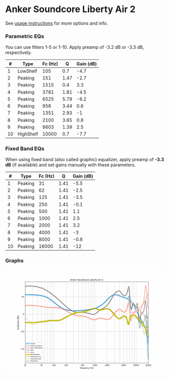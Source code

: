# Anker Soundcore Liberty Air 2
See [usage instructions](https://github.com/jaakkopasanen/AutoEq#usage) for more options and info.

### Parametric EQs
You can use filters 1-5 or 1-10. Apply preamp of -3.2 dB or -3.3 dB, respectively.

|   # | Type      |   Fc (Hz) |    Q |   Gain (dB) |
|-----|-----------|-----------|------|-------------|
|   1 | LowShelf  |       105 | 0.7  |        -4.7 |
|   2 | Peaking   |       151 | 1.47 |        -2.7 |
|   3 | Peaking   |      1515 | 0.4  |         3.3 |
|   4 | Peaking   |      3781 | 1.81 |        -4.5 |
|   5 | Peaking   |      6525 | 5.79 |        -6.2 |
|   6 | Peaking   |       958 | 3.44 |         0.6 |
|   7 | Peaking   |      1351 | 2.93 |        -1   |
|   8 | Peaking   |      2100 | 3.65 |         0.8 |
|   9 | Peaking   |      9603 | 1.39 |         2.5 |
|  10 | HighShelf |     10000 | 0.7  |        -7.7 |

### Fixed Band EQs
When using fixed band (also called graphic) equalizer, apply preamp of **-3.3 dB** (if available) and set gains manually with these parameters.

|   # | Type    |   Fc (Hz) |    Q |   Gain (dB) |
|-----|---------|-----------|------|-------------|
|   1 | Peaking |        31 | 1.41 |        -5.5 |
|   2 | Peaking |        62 | 1.41 |        -2.5 |
|   3 | Peaking |       125 | 1.41 |        -3.5 |
|   4 | Peaking |       250 | 1.41 |        -0.1 |
|   5 | Peaking |       500 | 1.41 |         1.1 |
|   6 | Peaking |      1000 | 1.41 |         2.5 |
|   7 | Peaking |      2000 | 1.41 |         3.2 |
|   8 | Peaking |      4000 | 1.41 |        -3   |
|   9 | Peaking |      8000 | 1.41 |        -0.8 |
|  10 | Peaking |     16000 | 1.41 |       -12   |

### Graphs
![](./Anker%20Soundcore%20Liberty%20Air%202.png)
